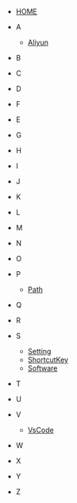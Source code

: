 -   [HOME](chapters/README.md)

-   A

    -   [Aliyun](chapters/Aliyun/README.md)

-   B

-   C

-   D

-   F

-   E

-   G

-   H

-   I

-   J

-   K

-   L

-   M

-   N

-   O

-   P

    -   [Path](chapters/Path.md)

-   Q

-   R

-   S

    -   [Setting](chapters/Setting.md)
    -   [ShortcutKey](chapters/ShortcutKey.md)
    -   [Software](chapters/Software.md)

-   T

-   U

-   V

    -   [VsCode](chapters/VsCode/README.md)

-   W

-   X

-   Y

-   Z
